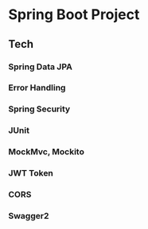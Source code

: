 # Spring Boot Project


## Tech

### Spring Data JPA
### Error Handling
### Spring Security
### JUnit
### MockMvc, Mockito
### JWT Token
### CORS
### Swagger2
